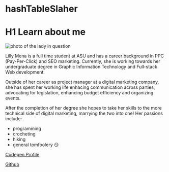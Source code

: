 # hashTableSlaher
# H1 Learn about me

![photo of the lady in question](![face-707x1024](https://github.com/user-attachments/assets/fdc35b00-f7d0-4db9-b2dd-d420881293f2)
)

Lilly Mena is a full time student at ASU and has a career background in PPC (Pay-Per-Click) and SEO marketing. Currently, she is working towards her undergraduate degree in Graphic Information Technology and Full-stack Web development. 

Outside of her career as project manager at a digital marketing company, she has spent her working life enhacing communication across parties, advocating for legislation, enhancing budget efficiency and organizing events.

After the completion of her degree she hopes to take her skills to the more technical side of digital marketing, marrying the two into one! Her passions include:
- programming
- crocheting
- hiking 
- general tomfoolery :smirk:


[Codepen Profile](https://codepen.io/hashTableSlasher)

[Github](https://github.com/hashTableSlasher)
